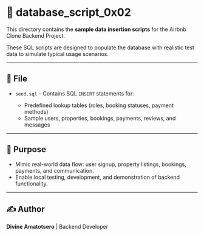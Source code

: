 # 📁 database\_script\_0x02

This directory contains the **sample data insertion scripts** for the Airbnb Clone Backend Project.

These SQL scripts are designed to populate the database with realistic test data to simulate typical usage scenarios.

---

## 📄 File

* `seed.sql` – Contains SQL `INSERT` statements for:

  * Predefined lookup tables (roles, booking statuses, payment methods)
  * Sample users, properties, bookings, payments, reviews, and messages

---

## 🎯 Purpose

* Mimic real-world data flow: user signup, property listings, bookings, payments, and communication.
* Enable local testing, development, and demonstration of backend functionality.

---

## ✍️ Author

**Divine Amatotsero** |
Backend Developer
